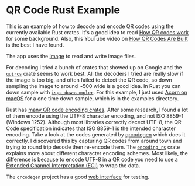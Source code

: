 # QR Code Rust Example

This is an example of how to decode and encode QR codes using the currently available Rust crates. It's a good idea to read [How QR codes work](https://www.thonky.com/qr-code-tutorial/) for some background.  Also, this YouTube video on [How QR Codes Are Built](https://www.youtube.com/watch?v=142TGhaTMtI) is the best I have found.

The app uses the [image](https://docs.rs/image/latest/image/) to read and write image files.

For decoding I tried a bunch of crates that showed up on Google and the [`quircs`](https://docs.rs/quircs/latest/quircs/) crate seems to work best.  All the decoders I tried are really slow if the image is too big, and often failed to detect the QR code, so down sampling the image to around ~500 wide is a good idea.  In Rust you can down sample with [`ispc-downsampler`](https://lib.rs/crates/ispc-downsampler). For this example, I just used [Acorn on macOS](https://flyingmeat.com/acorn/) for a one time down sample, which is in the examples directory.

Rust has [many QR code encoding crates](https://crates.io/search?q=qrcode).  After some research, I found a lot of them encode using the UTF-8 character encoding, and not ISO 8859-1 (Windows 1252).  Although most libraries correctly decect UTF-8, the QR Code specification indicates that ISO 8859-1 is the intended character encoding. Take a look at the codes generated by [qrcodegen](https://crates.io/crates/qrcodegen) which does it correctly.  I discovered this by capturing QR codes from around town and trying to round trip decode then re-encode them. The [`encoding_rs`](https://docs.rs/encoding_rs/0.8.33/encoding_rs/index.html#iso-8859-1) crate explains more about different character encoding schemes.  Most likely, the difference is because to encode UTF-8 in a QR code you need to use a [Extended Channel Interpretation (ECI)](https://www.bardecode.com/en1/qr-codes-and-utf-8-encoding/) to wrap the data.

The `qrcodegen` project has a good [web interface](https://www.nayuki.io/page/qr-code-generator-library) for testing.
